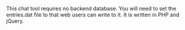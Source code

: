 This chat tool requires no backend database. You will need to set the entries.dat file to that web users can write to it.
It is written in PHP and jQuery.